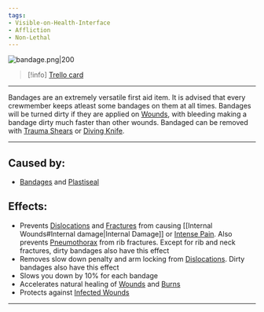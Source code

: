 ```yaml
---
tags:
- Visible-on-Health-Interface
- Affliction
- Non-Lethal
---
```


![bandage.png\|200](/Any%20bodypart/Bandaged%20-%20Attachments/6718845db30472d958dd7e77.png)

> [!info] [Trello card](https://trello.com/c/sgkKRKGa/184-bandaged)

---

Bandages are an extremely versatile first aid item. It is advised that every crewmember keeps atleast some bandages on them at all times. Bandages will be turned dirty if they are applied on [Wounds](https://trello.com/c/yhDjfTqs), with bleeding making a bandage dirty much faster than other wounds. Bandaged can be removed with [Trauma Shears](../Items/Trauma%20Shears.md) or [Diving Knife](../Items/Diving%20Knife.md).

---

## Caused by:

- [Bandages](../Items/Bandages.md) and [Plastiseal](../Items/Plastiseal.md)

## Effects:

- Prevents [Dislocations](../Bones/Dislocations.md) and [Fractures](../Bones/Fractures.md) from causing [[Internal Wounds#Internal damage|Internal Damage]] or  [Intense Pain](../Symptoms/Intense%20Pain.md). Also prevents [Pneumothorax](../Lungs/Pneumothorax.md) from rib fractures. Except for rib and neck fractures, dirty bandages also have this effect
- Removes slow down penalty and arm locking from [Dislocations](../Bones/Dislocations.md). Dirty bandages also have this effect
- Slows you down by 10% for each bandage
- Accelerates natural healing of [Wounds](https://trello.com/c/yhDjfTqs) and [Burns](Burns.md)
- Protects against [Infected Wounds](Infected%20Wounds.md)

---

